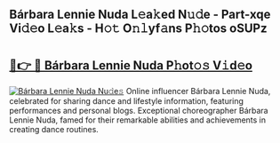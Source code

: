 ## Bárbara Lennie Nuda L𝚎a𝚔ed N𝚞𝚍e - Part-xqe Vi𝚍𝚎o L𝚎a𝚔s - H𝚘𝚝 O𝚗𝚕yf𝚊ns P𝚑𝚘tos oSUPz

# <h2><a href="http://kf2u76c.oniu.top/?m=B%c3%a1rbara+Lennie+Nuda">🔗👉 🔴 Bárbara Lennie Nuda P𝚑ot𝚘𝚜 V𝚒d𝚎o</a></h2>

[![Bárbara Lennie Nuda Nu𝚍e𝚜](https://i.imgur.com/0qMVB7G.gif)](http://kf2u76c.oniu.top/?m=B%c3%a1rbara+Lennie+Nuda)
Online influencer Bárbara Lennie Nuda, celebrated for sharing dance and lifestyle information, featuring performances and personal blogs. Exceptional choreographer Bárbara Lennie Nuda, famed for their remarkable abilities and achievements in creating dance routines.  

